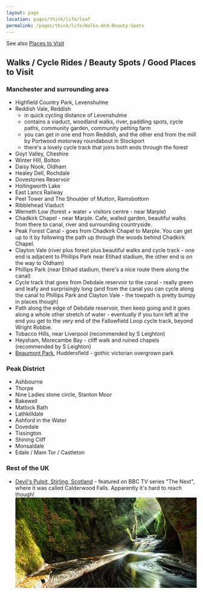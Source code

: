 ```yaml
---
layout: page
location: pages/think/life/leaf
permalink: /pages/think/life/Walks-And-Beauty-Spots
---
```


See also [Places to Visit](/pages/think/life/Places-To-Visit)

## Walks / Cycle Rides / Beauty Spots / Good Places to Visit

### Manchester and surrounding area

- Highfield Country Park, Levenshulme
- Reddish Vale, Reddish
    - in quick cycling distance of Levenshulme
    - contains a viaduct, woodland walks, river, paddling spots, cycle paths, community garden, community petting farm
    - you can get in one end from Reddish, and the other end from the mill by Portwood motorway roundabout in Stockport
    - there's a lovely cycle track that joins both ends through the forest
- Goyt Valley, Cheshire
- Winter Hill, Bolton
- Daisy Nook, Oldham
- Healey Dell, Rochdale
- Dovestones Reservoir
- Hollingworth Lake
- East Lancs Railway
- Peel Tower and The Shoulder of Mutton, Ramsbottom
- Ribblehead Viaduct
- Werneth Low (forest + water + visitors centre - near Marple)
- Chadkirk Chapel - near Marple. Cafe, walled garden, beautiful walks from there to canal, river and surrounding countryside.
- Peak Forest Canal - goes from Chadkirk Chapel to Marple. You can get up to it by following the path up through the woods behind Chadkirk Chapel.
- Clayton Vale (river plus forest plus beautiful walks and cycle track - one end is adjacent to Phillips Park near Etihad stadium, the other end is on the way to Oldham)
- Phillips Park (near Etihad stadium, there's a nice route there along the canal)
- Cycle track that goes from Debdale reservoir to the canal - really green and leafy and surprisingly long (and from the canal you can cycle along the canal to Phillips Park and Clayton Vale - the towpath is pretty bumpy in places though)
- Path along the edge of Debdale reservoir, then keep going and it goes along a whole other stretch of water - eventually if you turn left at the end you get to the very end of the Fallowfield Loop cycle track, beyond Wright Robbie.
- Tobacco Hills, near Liverpool (recommended by S Leighton)
- Heysham, Morecambe Bay - cliff walk and ruined chapels (recommended by S Leighton)
- [Beaumont Park](https://www.tripadvisor.co.uk/Attraction_Review-g190748-d7029653-Reviews-Beaumont_Park-Huddersfield_West_Yorkshire_England.html?m=19905), Huddersfield - gothic victorian overgrown park

### Peak District

- Ashbourne
- Thorpe
- Nine Ladies stone circle, Stanton Moor
- Bakewell
- Matlock Bath
- Lathkilldale
- Ashford in the Water
- Dovedale
- Tissington
- Shining Cliff
- Monsaldale
- Edale / Mam Tor / Castleton 


### Rest of the UK

- [Devil's Pulpit, Stirling, Scotland](https://www.atlasobscura.com/places/devils-pulpit) - featured on BBC TV series "The Next", where it was called Calderwood Falls. Apparently it's hard to reach though!
![Devil's Pulpit](/resources/images/devils-pulpit-waterfall.jpg)
